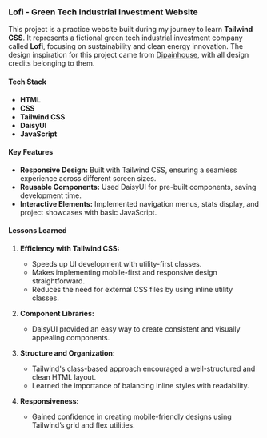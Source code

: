 ### Lofi - Green Tech Industrial Investment Website

This project is a practice website built during my journey to learn **Tailwind CSS**. It represents a fictional green tech industrial investment company called **Lofi**, focusing on sustainability and clean energy innovation. The design inspiration for this project came from [Dipainhouse](https://www.dipainhouse.com/), with all design credits belonging to them. 

#### Tech Stack
- **HTML**
- **CSS**
- **Tailwind CSS**
- **DaisyUI**
- **JavaScript**

#### Key Features
- **Responsive Design:** Built with Tailwind CSS, ensuring a seamless experience across different screen sizes.
- **Reusable Components:** Used DaisyUI for pre-built components, saving development time.
- **Interactive Elements:** Implemented navigation menus, stats display, and project showcases with basic JavaScript.

#### Lessons Learned
1. **Efficiency with Tailwind CSS:**
   - Speeds up UI development with utility-first classes.
   - Makes implementing mobile-first and responsive design straightforward.
   - Reduces the need for external CSS files by using inline utility classes.
   
2. **Component Libraries:**
   - DaisyUI provided an easy way to create consistent and visually appealing components.

3. **Structure and Organization:**
   - Tailwind's class-based approach encouraged a well-structured and clean HTML layout.
   - Learned the importance of balancing inline styles with readability.

4. **Responsiveness:**
   - Gained confidence in creating mobile-friendly designs using Tailwind’s grid and flex utilities.
